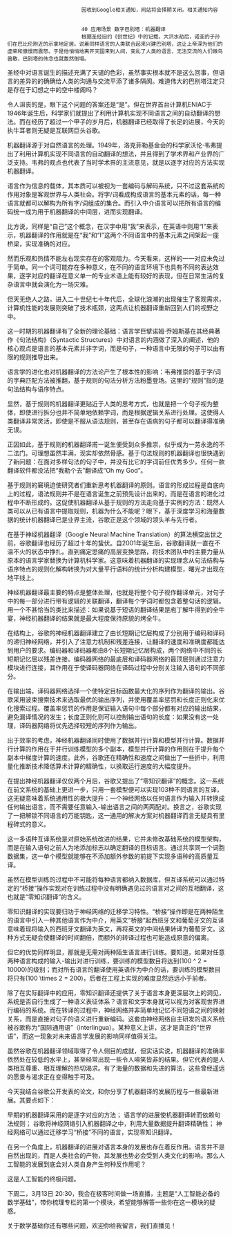 
                            
                            因收到Google相关通知，网站将会择期关闭。相关通知内容
                            
                            
                            40 应用场景 数字巴别塔：机器翻译
                            根据圣经旧约《创世纪》中的记载，大洪水劫后，诺亚的子孙们在巴比伦附近的示拿地定居。说着同样语言的人类联合起来兴建巴别塔，这让上帝深为他们的虚荣和傲慢而震怒。于是他悄悄地离开天国来到人间，变乱了人类的语言，无法交流的人们做鸟兽散，巴别塔的伟念也就轰然倒塌。

圣经中对语言诞生的描述充满了天谴的色彩，虽然事实根本就不是这么回事，但语言的差异的的确确给人类的沟通与交流平添了诸多隔阂。难道伟大的巴别塔注定只是存在于幻想之中的空中楼阁吗？

令人沮丧的是，眼下这个问题的答案还是“是”。但在世界首台计算机ENIAC于1946年诞生后，科学家们就提出了利用计算机实现不同语言之间的自动翻译的想法。而在经历了超过一个甲子的岁月后，机器翻译已经取得了长足的进展，今天的执牛耳者则无疑是互联网巨头谷歌。

机器翻译源于对自然语言的处理。1949年，洛克菲勒基金会的科学家沃伦·韦弗提出了利用计算机实现不同语言的自动翻译的想法，并且得到了学术界和产业界的广泛支持。韦弗的观点也代表了当时学术界的主流意见，就是以逐字对应的方法实现机器翻译。

语言作为信息的载体，其本质可以被视为一套编码与解码系统，只不过这套系统的作用对象是客观世界与人类社会。将字/词看成构成语言的基本元素的话，每一种语言就都可以解构为所有字/词组成的集合。而引入中介语言可以把所有语言的编码统一成为用于机器翻译的中间层，进而实现翻译。

比方说，同样是“自己”这个概念，在汉字中用“我”来表示，在英语中则用“I”来表示，机器翻译的作用就是在“我”和“I”这两个不同语言中的基本元素之间架起一座桥梁，实现准确的对应。

然而乐观和热情不能左右现实存在的客观阻力。今天看来，这样的一一对应未免过于简单。同一个词可能存在多种意义，在不同的语言环境下也具有不同的表达效果，逐字对应的翻译在意义单一的专业术语上能有较好的表现，但在日常生活的复杂语言中就会演化为一场灾难。

但天无绝人之路，进入二十世纪七十年代后，全球化浪潮的出现催生了客观需求，计算机性能的发展则突破了技术瓶颈，这两点让机器翻译重新回到人们的视野之中。

这一时期的机器翻译有了全新的理论基础：语言学巨擘诺姆·乔姆斯基在其经典著作《句法结构》（Syntactic Structures）中对语言的内涵做了深入的阐述，他的核心观点是语言的基本元素并非字词，而是句子，一种语言中无限的句子可以由有限的规则推导出来。

语言学的进化也对机器翻译的方法论产生了根本性的影响：韦弗推崇的基于字/词的字典匹配方法被推翻，基于规则的句法分析方法粉墨登场。这里的“规则”指的是句法结构与语序特点。

显然，基于规则的机器翻译更贴近于人类的思考方式，也就是把一个句子视为整体，即使进行拆分也并不简单地依赖字词，而是根据逻辑关系进行处理。这使得人类翻译非常灵活，即使是不服从语法规则，甚至存在语病的句子都可以翻译得准确无误。

正因如此，基于规则的机器翻译甫一诞生便受到众多推崇，似乎成为一劳永逸的不二法门。可理想虽然丰满，现实却依然骨感。基于句法规则的机器翻译也很快遇到了新问题：在面对多样句法的句子中，并没有比它的字词前任优秀多少，任何一款翻译软件都没法把“我勒个去”翻译成“Oh my God”。

基于规则的窘境迫使研究者们重新思考机器翻译的原则。语言的形成过程是自底向上的过程，语法规则并不是在语言诞生之前预先设计出来的，而是在语言的进化过程中不断形成的。这促使机器翻译从基于规则的方法走向基于实例的方法：既然人类可以从已有语言中提取规则，机器为什么不能呢？眼下，基于深度学习和海量数据的统计机器翻译已是业界主流，谷歌正是这个领域的领头羊与先行者。

在基于神经机器翻译（Google Neural Machine Translation）的算法横空出世之前，谷歌翻译也经历了超过十年的蛰伏。自2001年诞生后，谷歌翻译就一直在不温不火的状态中挣扎。直到痛定思痛的高层变换思路，将技术团队中的主要力量从原本的语言学家替换为计算机科学家。这意味着机器翻译的实现理念从句法结构与语序特点的规则化解构转换为对大量平行语料的统计分析构建模型，曙光才出现在地平线上。

神经机器翻译最主要的特点是整体处理，也就是将整个句子视作翻译单元，对句子中的每一部分进行带有逻辑的关联翻译，翻译每个字词时都包含着整句话的逻辑。用一个不甚恰当的类比来描述：如果说基于短语的翻译结果是庖丁解牛得到的全牛宴，神经机器翻译的结果就是最大程度保持原貌的烤全牛。

在结构上，谷歌的神经机器翻译建立了由长短期记忆层构成了分别用于编码和译码的递归神经网络，并引入了注意力机制和残差连接，让翻译的速度和准确度都能达到用户的要求。编码器和译码器都由8个长短期记忆层构成，两个网络中不同的长短期记忆层以残差连接。编码器网络的最底层和译码器网络的最顶层则通过注意力模块进行连接，其作用在于使译码器网络在译码过程中分别关注输入语句的不同部分。

在输出端，译码器网络选择一个使特定目标函数最大化的序列作为翻译的输出。谷歌采用波束搜索技术来选取最优的输出序列，并使用覆盖率惩罚和长度正则化来优化搜索过程。覆盖率惩罚的作用是保证输入语句中每个部分都有对应的输出结果，避免漏译情况的发生；长度正则化则可以控制输出语句的长度：如果没有这一处理，译码器网络将优先选择较短的序列作为输出。

出于效率的考虑，神经机器翻译同时使用了数据并行计算和模型并行计算。数据并行计算的作用在于并行训练模型的多个副本，模型并行计算的作用则在于提升每个副本中梯度计算的速度。此外，谷歌还在精确性和速度之间做出了一些折中，利用量化推断技术降低算术计算的精确性，以换取运行速度的大幅度提升。

在提出神经机器翻译仅仅两个月后，谷歌又提出了“零知识翻译”的概念。这一系统在前文系统的基础上更进一步，只用一套模型便可以实现103种不同语言的互译，这无疑意味着系统通用性的极大提升：一个神经网络以任何语言作为输入并转换成任何输出语言，而不需要任意输入-输出语言之间的两两配对。换言之，谷歌实现了一把解锁不同语言的万能钥匙，这一通用的解决方案对机器翻译而言无疑具有里程碑式的意义。

这一多语种互译系统是对原始系统改进的结果，它并未修改基础系统的模型架构，而是在输入语句之前人为地添加标志以确定翻译的目标语言。通过共享同一个词胞数据集，这一单个模型就能够在不添加额外参数的前提下实现多语种的高质量互译。

虽然在模型训练的过程中不可能将每种语言都纳入数据库，但互译系统可以通过特定的“桥接”操作实现对在训练过程中没有明确遇见过的语言对之间的互相翻译，这也就是“零知识翻译”的含义。

零知识翻译的实现要归功于神经网络的迁移学习特性。“桥接”操作即是在两种陌生的语言中引入一种其他语言作为中介，用英文“桥接”起西班牙文和葡萄牙文的互译意味着现将输入的西班牙文翻译为英文，再将英文的中间结果转译为葡萄牙文。这种方式无疑会使翻译的时间翻倍，而额外的转译过程也可能造成原意的偏离。

但它的优势同样明显，那就是无需对两种陌生语言进行训练。要知道，如果对任意两种语言构成的输入-输出对进行训练，要训练的模型数目将达到\(100 ^ 2 = 10000\)的级别；而对所有语言的翻译使用英语作为中介的话，要训练的模型数目将只有\(100 \\times 2 = 200\)，后者在工程上实现的难度显然远远小于前者。

除了在实际翻译中的应用，零知识翻译还提供了关于语言本身更深层次上的洞见，系统是否自行生成了一种语义表征体系？语言和文字本身就可以视为对客观世界进行编码的系统。而在转译的过程中，神经网络并非简单地记忆不同短语之间的映射关系，而是直接对句子的语义进行重新编码。这套由神经网络自主研发的语义系统被谷歌称为“国际通用语”（interlingua）。某种意义上讲，这才是真正的“世界语”，而这一现象对未来语言学发展的影响同样值得关注。

虽然谷歌在机器翻译领域取得了令人侧目的成就，但实话实说，机器翻译的准确率依然处在较低的水平上，甚至经常出现一些令人啼笑皆非的结果。但它代表的是人类相互尊重、相互理解的热切渴求。有了海量的数据和先进的算法，这些曾经遥远的愿景与渴求正在变得触手可及。

今天我结合谷歌公开发表的论文，和你分享了机器翻译的发展历程与一些最新进展。其要点如下：


早期的机器翻译采用的是逐字对应的方法；
语言学的进展使机器翻译转而依赖句法规则；
谷歌将神经网络引入机器翻译之中，利用大量数据提升翻译精确性；
神经网络可以通过迁移学习“桥接”不同的语言，实现零知识翻译。


在另一个角度上，机器翻译的进展对语言本身的发展也存在着反作用。语言并不是自然出现的，而是人类社会的产物，其发展也势必会受到人类文化的影响。那么人工智能的发展到底会对人类自身产生何种反作用呢？

这是人工智能的终极问题。



下周二，3月13日 20:30，我会在极客时间做一场直播，主题是“人工智能必备的数学基础”，带你梳理专栏的第一个模块，希望能够解答一些你在这一模块的疑惑。

关于数学基础你还有哪些问题，欢迎你给我留言，我们直播见！



                        
                        
                            